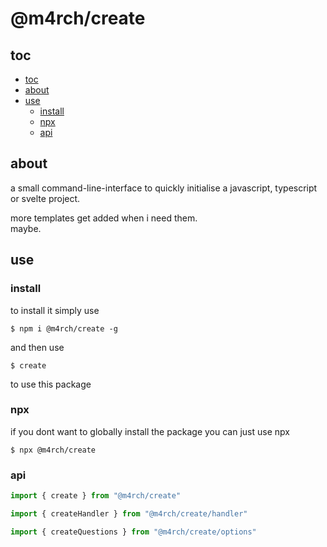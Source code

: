 <!-- omit in toc -->
# @m4rch/create

## toc

- [toc](#toc)
- [about](#about)
- [use](#use)
	- [install](#install)
	- [npx](#npx)
	- [api](#api)

## about

a small command-line-interface to quickly initialise a javascript, typescript or svelte project.

more templates get added when i need them.  
maybe.

## use

### install

to install it simply use

```
$ npm i @m4rch/create -g
```

and then use

```
$ create
```

to use this package

### npx

if you dont want to globally install the package you can just use npx

```
$ npx @m4rch/create
```

### api

```js
import { create } from "@m4rch/create"
```

```js
import { createHandler } from "@m4rch/create/handler"
```

```js
import { createQuestions } from "@m4rch/create/options"
```
